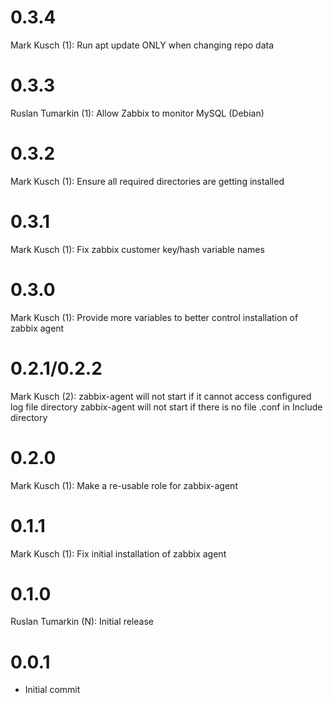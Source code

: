 # 0.3.4

Mark Kusch (1):
      Run apt update ONLY when changing repo data

# 0.3.3

Ruslan Tumarkin (1):
      Allow Zabbix to monitor MySQL (Debian)

# 0.3.2

Mark Kusch (1):
      Ensure all required directories are getting installed

# 0.3.1

Mark Kusch (1):
      Fix zabbix customer key/hash variable names

# 0.3.0

Mark Kusch (1):
      Provide more variables to better control installation of zabbix agent

# 0.2.1/0.2.2

Mark Kusch (2):
      zabbix-agent will not start if it cannot access configured log file directory
      zabbix-agent will not start if there is no file .conf in Include directory

# 0.2.0

Mark Kusch (1):
      Make a re-usable role for zabbix-agent

# 0.1.1

Mark Kusch (1):
      Fix initial installation of zabbix agent

# 0.1.0

Ruslan Tumarkin (N):
      Initial release

# 0.0.1

* Initial commit


<!-- vim: set nofen ts=4 sw=4 et: -->
